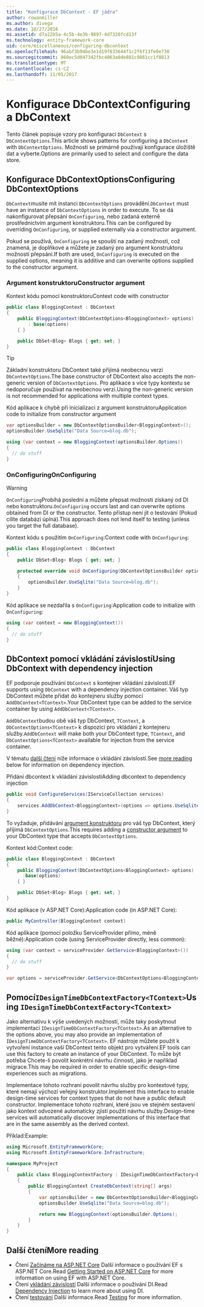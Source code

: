 ```yaml
---
title: "Konfigurace DbContext - EF jádra"
author: rowanmiller
ms.author: divega
ms.date: 10/27/2016
ms.assetid: d7a22b5a-4c5b-4e3b-9897-4d7320fcd13f
ms.technology: entity-framework-core
uid: core/miscellaneous/configuring-dbcontext
ms.openlocfilehash: 96abf3b94be3e1d19f833644f1c2f6f13fe0e730
ms.sourcegitcommit: 860ec5d047342fbc4063a0de881c9861cc1f8813
ms.translationtype: MT
ms.contentlocale: cs-CZ
ms.lasthandoff: 11/05/2017
---
```

# <a name="configuring-a-dbcontext"></a><span data-ttu-id="7fb96-102">Konfigurace DbContext</span><span class="sxs-lookup"><span data-stu-id="7fb96-102">Configuring a DbContext</span></span>

<span data-ttu-id="7fb96-103">Tento článek popisuje vzory pro konfiguraci `DbContext` s `DbContextOptions`.</span><span class="sxs-lookup"><span data-stu-id="7fb96-103">This article shows patterns for configuring a `DbContext` with `DbContextOptions`.</span></span> <span data-ttu-id="7fb96-104">Možnosti se primárně používají konfigurace úložiště dat a vyberte.</span><span class="sxs-lookup"><span data-stu-id="7fb96-104">Options are primarily used to select and configure the data store.</span></span>

## <a name="configuring-dbcontextoptions"></a><span data-ttu-id="7fb96-105">Konfigurace DbContextOptions</span><span class="sxs-lookup"><span data-stu-id="7fb96-105">Configuring DbContextOptions</span></span>

<span data-ttu-id="7fb96-106">`DbContext`musíte mít instanci `DbContextOptions` provádění.</span><span class="sxs-lookup"><span data-stu-id="7fb96-106">`DbContext` must have an instance of `DbContextOptions` in order to execute.</span></span> <span data-ttu-id="7fb96-107">To se dá nakonfigurovat přepsání `OnConfiguring`, nebo zadaná externě prostřednictvím argument konstruktoru.</span><span class="sxs-lookup"><span data-stu-id="7fb96-107">This can be configured by overriding `OnConfiguring`, or supplied externally via a constructor argument.</span></span>

<span data-ttu-id="7fb96-108">Pokud se používá, `OnConfiguring` se spouští na zadaný možnosti, což znamená, je doplňkové a můžete je zadaný pro argument konstruktoru možnosti přepsání.</span><span class="sxs-lookup"><span data-stu-id="7fb96-108">If both are used, `OnConfiguring` is executed on the supplied options, meaning it is additive and can overwrite  options supplied to the constructor argument.</span></span>

### <a name="constructor-argument"></a><span data-ttu-id="7fb96-109">Argument konstruktoru</span><span class="sxs-lookup"><span data-stu-id="7fb96-109">Constructor argument</span></span>

<span data-ttu-id="7fb96-110">Kontext kódu pomocí konstruktoru</span><span class="sxs-lookup"><span data-stu-id="7fb96-110">Context code with constructor</span></span>

``` csharp
public class BloggingContext : DbContext
{
    public BloggingContext(DbContextOptions<BloggingContext> options)
        : base(options)
    { }

    public DbSet<Blog> Blogs { get; set; }
}
```

> [!TIP]  
> <span data-ttu-id="7fb96-111">Základní konstruktoru DbContext také přijímá neobecnou verzi `DbContextOptions`.</span><span class="sxs-lookup"><span data-stu-id="7fb96-111">The base constructor of DbContext also accepts the non-generic version of `DbContextOptions`.</span></span> <span data-ttu-id="7fb96-112">Pro aplikace s více typy kontextu se nedoporučuje používat na neobecnou verzi.</span><span class="sxs-lookup"><span data-stu-id="7fb96-112">Using the non-generic version is not recommended for applications with multiple context types.</span></span>

<span data-ttu-id="7fb96-113">Kód aplikace k chybě při inicializaci z argument konstruktoru</span><span class="sxs-lookup"><span data-stu-id="7fb96-113">Application code to initialize from constructor argument</span></span>

``` csharp
var optionsBuilder = new DbContextOptionsBuilder<BloggingContext>();
optionsBuilder.UseSqlite("Data Source=blog.db");

using (var context = new BloggingContext(optionsBuilder.Options))
{
  // do stuff
}
```

### <a name="onconfiguring"></a><span data-ttu-id="7fb96-114">OnConfiguring</span><span class="sxs-lookup"><span data-stu-id="7fb96-114">OnConfiguring</span></span>

> [!WARNING]  
> <span data-ttu-id="7fb96-115">`OnConfiguring`Probíhá poslední a můžete přepsat možnosti získaný od DI nebo konstruktoru.</span><span class="sxs-lookup"><span data-stu-id="7fb96-115">`OnConfiguring` occurs last and can overwrite options obtained from DI or the constructor.</span></span> <span data-ttu-id="7fb96-116">Tento přístup není jít o testování (Pokud cílíte databázi úplná).</span><span class="sxs-lookup"><span data-stu-id="7fb96-116">This approach does not lend itself to testing (unless you target the full database).</span></span>

<span data-ttu-id="7fb96-117">Kontext kódu s použitím `OnConfiguring`:</span><span class="sxs-lookup"><span data-stu-id="7fb96-117">Context code with `OnConfiguring`:</span></span>

``` csharp
public class BloggingContext : DbContext
{
    public DbSet<Blog> Blogs { get; set; }

    protected override void OnConfiguring(DbContextOptionsBuilder optionsBuilder)
    {
        optionsBuilder.UseSqlite("Data Source=blog.db");
    }
}
```

<span data-ttu-id="7fb96-118">Kód aplikace se nezdařila s `OnConfiguring`:</span><span class="sxs-lookup"><span data-stu-id="7fb96-118">Application code to initialize with `OnConfiguring`:</span></span>

``` csharp
using (var context = new BloggingContext())
{
  // do stuff
}
```

## <a name="using-dbcontext-with-dependency-injection"></a><span data-ttu-id="7fb96-119">DbContext pomocí vkládání závislostí</span><span class="sxs-lookup"><span data-stu-id="7fb96-119">Using DbContext with dependency injection</span></span>

<span data-ttu-id="7fb96-120">EF podporuje používání `DbContext` s kontejner vkládání závislostí.</span><span class="sxs-lookup"><span data-stu-id="7fb96-120">EF supports using `DbContext` with a dependency injection container.</span></span> <span data-ttu-id="7fb96-121">Váš typ DbContext můžete přidat do kontejneru služby pomocí `AddDbContext<TContext>`.</span><span class="sxs-lookup"><span data-stu-id="7fb96-121">Your DbContext type can be added to the service container by using `AddDbContext<TContext>`.</span></span>

<span data-ttu-id="7fb96-122">`AddDbContext`budou obě váš typ DbContext, `TContext`, a `DbContextOptions<TContext>` k dispozici pro vkládání z kontejneru služby.</span><span class="sxs-lookup"><span data-stu-id="7fb96-122">`AddDbContext` will make both your DbContext type, `TContext`, and `DbContextOptions<TContext>` available for injection from the service container.</span></span>

<span data-ttu-id="7fb96-123">V tématu [další čtení](#more-reading) níže informace o vkládání závislostí.</span><span class="sxs-lookup"><span data-stu-id="7fb96-123">See [more reading](#more-reading) below for information on dependency injection.</span></span>

<span data-ttu-id="7fb96-124">Přidání dbcontext k vkládání závislostí</span><span class="sxs-lookup"><span data-stu-id="7fb96-124">Adding dbcontext to dependency injection</span></span>

``` csharp
public void ConfigureServices(IServiceCollection services)
{
    services.AddDbContext<BloggingContext>(options => options.UseSqlite("Data Source=blog.db"));
}
```

<span data-ttu-id="7fb96-125">To vyžaduje, přidávání [argument konstruktoru](#constructor-argument) pro váš typ DbContext, který přijímá `DbContextOptions`.</span><span class="sxs-lookup"><span data-stu-id="7fb96-125">This requires adding a [constructor argument](#constructor-argument) to your DbContext type that accepts `DbContextOptions`.</span></span>

<span data-ttu-id="7fb96-126">Kontext kód:</span><span class="sxs-lookup"><span data-stu-id="7fb96-126">Context code:</span></span>

``` csharp
public class BloggingContext : DbContext
{
    public BloggingContext(DbContextOptions<BloggingContext> options)
      :base(options)
    { }

    public DbSet<Blog> Blogs { get; set; }
}
```

<span data-ttu-id="7fb96-127">Kód aplikace (v ASP.NET Core):</span><span class="sxs-lookup"><span data-stu-id="7fb96-127">Application code (in ASP.NET Core):</span></span>

``` csharp
public MyController(BloggingContext context)
```

<span data-ttu-id="7fb96-128">Kód aplikace (pomocí položku ServiceProvider přímo, méně běžné):</span><span class="sxs-lookup"><span data-stu-id="7fb96-128">Application code (using ServiceProvider directly, less common):</span></span>

``` csharp
using (var context = serviceProvider.GetService<BloggingContext>())
{
  // do stuff
}

var options = serviceProvider.GetService<DbContextOptions<BloggingContext>>();
```

## <a name="using-idesigntimedbcontextfactorytcontext"></a><span data-ttu-id="7fb96-129">Pomocí`IDesignTimeDbContextFactory<TContext>`</span><span class="sxs-lookup"><span data-stu-id="7fb96-129">Using `IDesignTimeDbContextFactory<TContext>`</span></span>

<span data-ttu-id="7fb96-130">Jako alternativu k výše uvedených možností, může taky poskytnout implementaci `IDesignTimeDbContextFactory<TContext>`.</span><span class="sxs-lookup"><span data-stu-id="7fb96-130">As an alternative to the options above, you may also provide an implementation of `IDesignTimeDbContextFactory<TContext>`.</span></span> <span data-ttu-id="7fb96-131">EF nástroje můžete použít k vytvoření instance vaší DbContext tento objekt pro vytváření.</span><span class="sxs-lookup"><span data-stu-id="7fb96-131">EF tools can use this factory to create an instance of your DbContext.</span></span> <span data-ttu-id="7fb96-132">To může být potřeba Chcete-li povolit konkrétní návrhu činnosti, jako je například migrace.</span><span class="sxs-lookup"><span data-stu-id="7fb96-132">This may be required in order to enable specific design-time experiences such as migrations.</span></span>

<span data-ttu-id="7fb96-133">Implementace tohoto rozhraní povolit návrhu služby pro kontextové typy, které nemají výchozí veřejný konstruktor.</span><span class="sxs-lookup"><span data-stu-id="7fb96-133">Implement this interface to enable design-time services for context types that do not have a public default constructor.</span></span> <span data-ttu-id="7fb96-134">Implementace tohoto rozhraní, které jsou ve stejném sestavení jako kontext odvozené automaticky zjistí použití návrhu služby.</span><span class="sxs-lookup"><span data-stu-id="7fb96-134">Design-time services will automatically discover implementations of this interface that are in the same assembly as the derived context.</span></span>

<span data-ttu-id="7fb96-135">Příklad:</span><span class="sxs-lookup"><span data-stu-id="7fb96-135">Example:</span></span>

``` csharp
using Microsoft.EntityFrameworkCore;
using Microsoft.EntityFrameworkCore.Infrastructure;

namespace MyProject
{
    public class BloggingContextFactory : IDesignTimeDbContextFactory<BloggingContext>
    {
        public BloggingContext CreateDbContext(string[] args)
        {
            var optionsBuilder = new DbContextOptionsBuilder<BloggingContext>();
            optionsBuilder.UseSqlite("Data Source=blog.db");

            return new BloggingContext(optionsBuilder.Options);
        }
    }
}
```

## <a name="more-reading"></a><span data-ttu-id="7fb96-136">Další čtení</span><span class="sxs-lookup"><span data-stu-id="7fb96-136">More reading</span></span>

* <span data-ttu-id="7fb96-137">Čtení [Začínáme na ASP.NET Core](../get-started/aspnetcore/index.md) Další informace o používání EF s ASP.NET Core.</span><span class="sxs-lookup"><span data-stu-id="7fb96-137">Read [Getting Started on ASP.NET Core](../get-started/aspnetcore/index.md) for more information on using EF with ASP.NET Core.</span></span>
* <span data-ttu-id="7fb96-138">Čtení [vkládání závislostí](https://docs.asp.net/en/latest/fundamentals/dependency-injection.html) Další informace o používání DI.</span><span class="sxs-lookup"><span data-stu-id="7fb96-138">Read [Dependency Injection](https://docs.asp.net/en/latest/fundamentals/dependency-injection.html) to learn more about using DI.</span></span>
* <span data-ttu-id="7fb96-139">Čtení [testování](testing/index.md) Další informace.</span><span class="sxs-lookup"><span data-stu-id="7fb96-139">Read [Testing](testing/index.md) for more information.</span></span>
